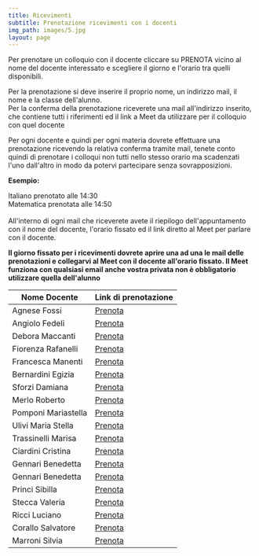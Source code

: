 ```yaml
---
title: Ricevimenti
subtitle: Prenotazione ricevimenti con i docenti
img_path: images/5.jpg
layout: page
---
```


Per prenotare un colloquio con il docente cliccare su PRENOTA vicino al nome del docente interessato e scegliere il giorno e l'orario tra quelli disponibili.<br>



Per la prenotazione si deve inserire il proprio nome, un indirizzo mail, il nome e la classe dell'alunno. <br>
Per la conferma della prenotazione riceverete una mail all'indirizzo inserito, che contiene tutti i riferimenti ed il link a Meet da utilizzare per il colloquio con quel docente<br>

Per ogni docente e quindi per ogni materia dovrete effettuare una prenotazione ricevendo la relativa conferma tramite mail, tenete conto quindi di prenotare i colloqui non tutti nello stesso orario ma scadenzati l'uno dall'altro in modo da potervi partecipare senza sovrapposizioni.<br>

**Esempio:**<br>

Italiano prenotato alle 14:30<br>
Matematica prenotata alle 14:50<br>
<br>
All'interno di ogni mail che riceverete avete il riepilogo dell'appuntamento con il nome del docente, l'orario fissato ed il link diretto al Meet per parlare con il docente.<br>

**Il giorno fissato per i ricevimenti dovrete aprire una ad una le mail delle prenotazioni e collegarvi al Meet con il docente all'orario fissato. Il Meet funziona con qualsiasi email anche vostra privata non è obbligatorio utilizzare quella dell'alunno**
<br>


| Nome Docente       	| Link di prenotazione                    	|
|--------------------	|-----------------------------------------	|
| Agnese Fossi       	| [Prenota](https://calendly.com/fossi-agnese)     	|
| Angiolo Fedeli     	| [Prenota](https://calendly.com/fedeli-angiolo) 	|
| Debora Maccanti    	| [Prenota](https://calendly.com/maccanti-debora) 	|
| Fiorenza Rafanelli 	| [Prenota](https://calendly.com/rafanelli-fiorenza)|
| Francesca Manenti  	| [Prenota](https://calendly.com/manenti-francesca) |
| Bernardini Egizia     | [Prenota](https://calendly.com/bernardini-egizia) |
| Sforzi Damiana        | [Prenota](https://calendly.com/sforzi-damiana)    |
| Merlo Roberto         | [Prenota](https://calendly.com/merlo-roberto )    |
| Pomponi Mariastella   | [Prenota](https://calendly.com/pomponi-mariastella )    |
| Ulivi Maria Stella   | [Prenota](https://calendly.com/ulivi-mariastella )    |
| Trassinelli Marisa  | [Prenota](https://calendly.com/trassinelli-marisa )    |
| Ciardini Cristina   | [Prenota](https://calendly.com/ciardini-cristina)    |
| Gennari Benedetta   | [Prenota](https://calendly.com/gennari-benedetta )    |
| Gennari Benedetta   | [Prenota](https://calendly.com/gennari-benedetta )    |
| Princi Sibilla   | [Prenota](https://calendly.com/princi-sibilla )    |
| Stecca Valeria   | [Prenota](https://calendly.com/stecca-valeria )    |
| Ricci Luciano  | [Prenota](https://calendly.com/ricci-luciano)    |
| Corallo Salvatore | [Prenota](https://calendly.com/corallo-salvatore)    |
| Marroni Silvia | [Prenota](https://calendly.com/marroni-silvia)    |







<br>


